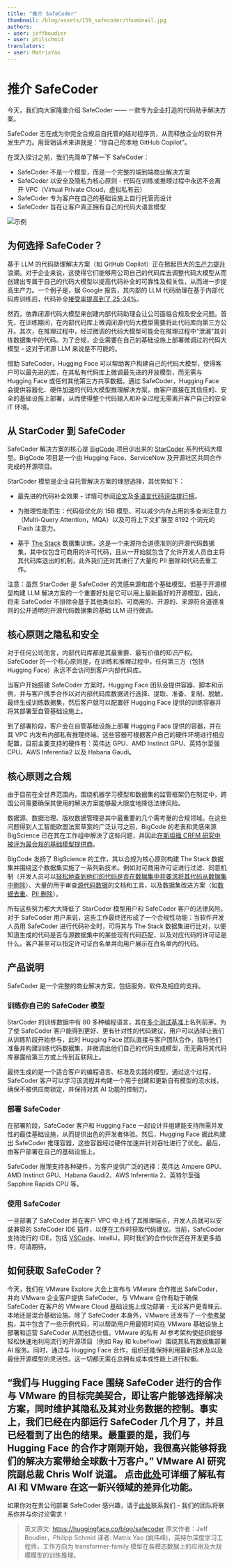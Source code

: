 ```yaml
---
title: "推介 SafeCoder" 
thumbnail: /blog/assets/159_safecoder/thumbnail.jpg
authors:
- user: jeffboudier
- user: philschmid
translators:
- user: MatrixYao
---
```


# 推介 SafeCoder

<!-- {blog_metadata} -->
<!-- {authors} -->

今天，我们向大家隆重介绍 SafeCoder —— 一款专为企业打造的代码助手解决方案。

SafeCoder 志在成为你完全合规且自托管的结对程序员，从而释放企业的软件开发生产力。用营销话术来讲就是：“你自己的本地 GitHub Copilot”。

在深入探讨之前，我们先简单了解一下 SafeCoder：

- SafeCoder 不是一个模型，而是一个完整的端到端商业解决方案
- SafeCoder 以安全及隐私为核心原则 - 代码在训练或推理过程中永远不会离开 VPC（Virtual Private Cloud，虚拟私有云）
- SafeCoder 专为客户在自己的基础设施上自行托管而设计
- SafeCoder 旨在让客户真正拥有自己的代码大语言模型

![示例](/blog/assets/159_safecoder/coding-example.gif)


## 为何选择 SafeCoder？

基于 LLM 的代码助理解决方案（如 GitHub Copilot）正在掀起巨大的[生产力提升](https://github.blog/2022-09-07-research-quantifying-github-copilots-impact-on-developer-productivity-and-happiness/)浪潮。对于企业来说，这使得它们能够用公司自己的代码库去调整代码大模型从而创建出专属于自己的代码大模型以提高代码补全的可靠性及相关性，从而进一步提高生产力。一个例子是，据 Google 报告，其内部的 LLM 代码助理在基于内部代码库训练后，代码补全[接受率提高到了 25-34%](https://ai.googleblog.com/2022/07/ml-enhanced-code-completion-improves.html)。

然而，依靠闭源代码大模型来创建内部代码助理会让公司面临合规及安全问题。首先，在训练期间，在内部代码库上微调闭源代码大模型需要将此代码库向第三方公开。其次，在推理过程中，经过微调的代码大模型可能会在推理过程中“泄漏”其训练数据集中的代码。为了合规，企业需要在自己的基础设施上部署微调过的代码大模型 - 这对于闭源 LLM 来说是不可能的。

借助 SafeCoder，Hugging Face 可以帮助客户构建自己的代码大模型，使得客户可以最先进的库，在其私有代码库上微调最先进的开放模型，而无需与 Hugging Face 或任何其他第三方共享数据。通过 SafeCoder，Hugging Face 会提供容器化、硬件加速的代码大模型推理解决方案，由客户直接在其信任的、安全的基础设施上部署，从而使得整个代码输入和补全过程无需离开客户自己的安全 IT 环境。

## 从 StarCoder 到 SafeCoder

SafeCoder 解决方案的核心是 [BigCode](https://huggingface.co/bigcode) 项目训出来的 [StarCoder](https://huggingface.co/bigcode/starcoder) 系列代码大模型。BigCode 项目是一个由 Hugging Face、ServiceNow 及开源社区共同合作完成的开源项目。

StarCoder 模型是企业自托管解决方案的理想选择，其优势如下：

- 最先进的代码补全效果 - 详情可参阅[论文](https://huggingface.co/papers/2305.06161)及[多语言代码评估排行榜](https://huggingface.co/spaces/bigcode/multilingual)。

- 为推理性能而生：代码级优化的 15B 模型、可以减少内存占用的多查询注意力（Multi-Query Attention，MQA）以及可将上下文扩展至 8192 个词元的 Flash 注意力。

- 基于 [The Stack](https://huggingface.co/datasets/bigcode/the-stack) 数据集训练，这是一个来源符合道德准则的开源代码数据集，其中仅包含可商用的许可代码，且从一开始就包含了允许开发人员自主将其代码库退出的机制，此外我们还对其进行了大量的 PII 删除和代码去重工作。

注意：虽然 StarCoder 是 SafeCoder 的灵感来源和首个基础模型。但基于开源模型构建 LLM 解决方案的一个重要好处是它可以用上最新最好的开源模型，因此，将来 SafeCoder 不排除会基于其他类似的、可商用的、开源的、来源符合道德准则的公开透明的开源代码数据集的基础 LLM 进行微调。

## 核心原则之隐私和安全

对于任何公司而言，内部代码库都是其最重要、最有价值的知识产权。 SafeCoder 的一个核心原则是，在训练和推理过程中，任何第三方（包括 Hugging Face）永远不会访问到客户内部代码库。

当客户开始搭建 SafeCoder 方案时，Hugging Face 团队会提供容器、脚本和示例，并与客户携手合作以对内部代码库数据进行选择、提取、准备、复制、脱敏，最终生成训练数据集，然后客户就可以配置好 Hugging Face 提供的训练容器并将其部署至自管基础设施上。

到了部署阶段，客户会在自管基础设施上部署 Hugging Face 提供的容器，并在其 VPC 内发布内部私有推理终端。这些容器可根据客户自己的硬件环境进行相应配置，目前主要支持的硬件有：英伟达 GPU、AMD Instinct GPU、英特尔至强 CPU、AWS Inferentia2 以及 Habana Gaudi。

## 核心原则之合规

由于目前在全世界范围内，围绕机器学习模型和数据集的监管框架仍在制定中，跨国公司需要确保其使用的解决方案能够最大限度地降低法律风险。

数据源、数据治理、版权数据管理是其中最重要的几个需考量的合规领域。在这些问题得到人工智能欧盟法案草案的广泛认可之前，BigCode 的老表和灵感来源 BigScience 已在其在工作组中解决了这些问题，并因此[在斯坦福 CRFM 研究中被评为最合规的基础模型提供商](https://crfm.stanford.edu/2023/06/15/eu-ai-act.html)。

BigCode 发扬了 BigScience 的工作，其以合规为核心原则构建 The Stack 数据集并围绕这个数据集实施了一系列新技术。例如对可商用许可证进行过滤、同意机制（开发人员可以[轻松地查到他们的代码是否在数据集中并要求将其代码从数据集中剔除](https://huggingface.co/spaces/bigcode/in-the-stack)）、大量的用于审查[源代码数据](https://huggingface.co/datasets/bigcode/the-stack-metadata)的文档和工具，以及数据集改进方案（如[数据去重](https://huggingface.co/blog/zh/dedup)、[PII 删除](https://huggingface.co/bigcode/starpii)）。

所有这些努力都大大降低了 StarCoder 模型用户和 SafeCoder 客户的法律风险。对于 SafeCoder 用户来说，这些工作最终还形成了一个合规性功能：当软件开发人员用 SafeCoder 进行代码补全时，可将其与 The Stack 数据集进行比对，以便知道生成的代码是否与源数据集中的某些现有代码匹配，以及对应代码的许可证是什么。客户甚至可以指定许可证白名单并向用户展示在白名单内的代码。

## 产品说明
SafeCoder 是一个完整的商业解决方案，包括服务、软件及相应的支持。

### 训练你自己的 SafeCoder 模型

StarCoder 的训练数据中有 80 多种编程语言，其在[多个测试基准](https://huggingface.co/spaces/bigcode/multilingual-code-evals)上名列前茅。为了使 SafeCoder 客户能得到更好、更有针对性的代码建议，用户可以选择让我们从训练阶段开始参与，此时 Hugging Face 团队直接与客户团队合作，指导他们准备并构建训练代码数据集，并微调出他们自己的代码生成模型，而无需将其代码库暴露给第三方或上传到互联网上。

最终生成的是一个适合客户的编程语言、标准及实践的模型。通过这个过程，SafeCoder 客户可以学习该流程并构建一个用于创建和更新自有模型的流水线，确保不被供应商锁定，并保持对其 AI 功能的控制力。

### 部署 SafeCoder

在部署阶段，SafeCoder 客户和 Hugging Face 一起设计并组建能支持所需并发性的最佳基础设施，从而提供出色的开发者体验。然后，Hugging Face 据此构建出 SafeCoder 推理容器，这些容器经过硬件加速并针对吞吐进行了优化。最后，由客户部署在自己的基础设施上。

SafeCoder 推理支持各种硬件，为客户提供广泛的选择：英伟达 Ampere GPU、AMD Instinct GPU、Habana Gaudi2、AWS Inferentia 2、英特尔至强 Sapphire Rapids CPU 等。

### 使用 SafeCoder

一旦部署了 SafeCoder 并在客户 VPC 中上线了其推理端点，开发人员就可以安装兼容的 SafeCoder IDE 插件，以便在工作时获取代码建议。当前，SafeCoder 支持流行的 IDE，包括 [VSCode](https://marketplace.visualstudio.com/items?itemName=HuggingFace.huggingface-vscode)、IntelliJ，同时我们的合作伙伴还在开发更多插件，尽请期待。

## 如何获取 SafeCoder？

今天，我们在 VMware Explore 大会上宣布与 VMware 合作推出 SafeCoder，并向 VMware 企业客户提供 SafeCoder。与 VMware 合作有助于确保 SafeCoder 在客户的 VMware Cloud 基础设施上成功部署 - 无论客户更青睐云、本地还是混合基础设施。除了 SafeCoder 本身外，VMware 还发布了一个[参考架构](https://www.vmware.com/content/dam/digitalmarketing/vmware/en/pdf/docs/vmware-baseline-reference-architecture-for-generative-ai.pdf)，其中包含了一些示例代码，可以帮助用户用最短时间在 VMware 基础设施上部署和运营 SafeCoder 从而创造价值。VMware 的私有 AI 参考架构使组织能够轻松快速地利用流行的开源项目（例如 Ray 和 kubeflow）围绕其私有数据集部署 AI 服务。同时，通过与 Hugging Face 合作，组织还能保持利用最新技术及以及最佳开源模型的灵活性。这一切都无需在总拥有成本或性能上进行权衡。

“我们与 Hugging Face 围绕 SafeCoder 进行的合作与 VMware 的目标完美契合，即让客户能够选择解决方案，同时维护其隐私及其对业务数据的控制。事实上，我们已经在内部运行 SafeCoder 几个月了，并且已经看到了出色的结果。最重要的是，我们与 Hugging Face 的合作才刚刚开始，我很高兴能够将我们的解决方案带给全球数十万客户。” VMware AI 研究院副总裁 Chris Wolf 说道。 点击[此处](https://octo.vmware.com/vmware-private-ai-foundation/)可详细了解私有 AI 和 VMware 在这一新兴领域的差异化功能。
---

如果你对在贵公司部署 SafeCoder 感兴趣，请于[此处](mailto:api-enterprise@huggingface.co?subject=SafeCoder)联系我们 - 我们的团队将联系你并与你讨论需求！

> 英文原文: <url> https://huggingface.co/blog/safecoder </url>
> 原文作者：Jeff Boudier，Philipp Schmid
> 译者: Matrix Yao (姚伟峰)，英特尔深度学习工程师，工作方向为 transformer-family 模型在各模态数据上的应用及大规模模型的训练推理。